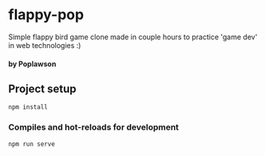 # flappy-pop

Simple flappy bird game clone made in couple hours to practice 'game dev' in web technologies :)

#### by Poplawson

## Project setup
```
npm install
```

### Compiles and hot-reloads for development
```
npm run serve
```
